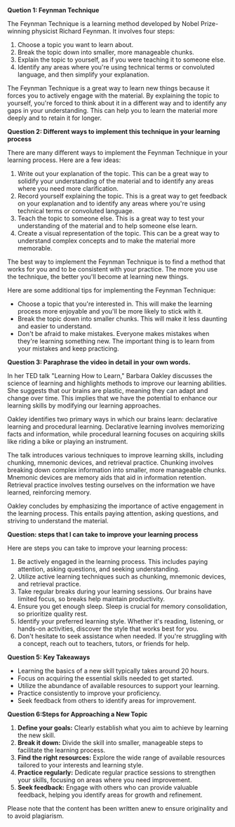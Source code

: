 
**Quetion 1: Feynman Technique**

The Feynman Technique is a learning method developed by Nobel Prize-winning physicist Richard Feynman. It involves four steps:

1. Choose a topic you want to learn about.
2. Break the topic down into smaller, more manageable chunks.
3. Explain the topic to yourself, as if you were teaching it to someone else.
4. Identify any areas where you're using technical terms or convoluted language, and then simplify your explanation.

The Feynman Technique is a great way to learn new things because it forces you to actively engage with the material. By explaining the topic to yourself, you're forced to think about it in a different way and to identify any gaps in your understanding. This can help you to learn the material more deeply and to retain it for longer.

**Question 2: Different ways to implement this technique in your learning process**

There are many different ways to implement the Feynman Technique in your learning process. Here are a few ideas:

1. Write out your explanation of the topic. This can be a great way to solidify your understanding of the material and to identify any areas where you need more clarification.
2. Record yourself explaining the topic. This is a great way to get feedback on your explanation and to identify any areas where you're using technical terms or convoluted language.
3. Teach the topic to someone else. This is a great way to test your understanding of the material and to help someone else learn.
4. Create a visual representation of the topic. This can be a great way to understand complex concepts and to make the material more memorable.

The best way to implement the Feynman Technique is to find a method that works for you and to be consistent with your practice. The more you use the technique, the better you'll become at learning new things.

Here are some additional tips for implementing the Feynman Technique:

- Choose a topic that you're interested in. This will make the learning process more enjoyable and you'll be more likely to stick with it.
- Break the topic down into smaller chunks. This will make it less daunting and easier to understand.
- Don't be afraid to make mistakes. Everyone makes mistakes when they're learning something new. The important thing is to learn from your mistakes and keep practicing.

**Question 3: Paraphrase the video in detail in your own words.**

In her TED talk "Learning How to Learn," Barbara Oakley discusses the science of learning and highlights methods to improve our learning abilities. She suggests that our brains are plastic, meaning they can adapt and change over time. This implies that we have the potential to enhance our learning skills by modifying our learning approaches.

Oakley identifies two primary ways in which our brains learn: declarative learning and procedural learning. Declarative learning involves memorizing facts and information, while procedural learning focuses on acquiring skills like riding a bike or playing an instrument.

The talk introduces various techniques to improve learning skills, including chunking, mnemonic devices, and retrieval practice. Chunking involves breaking down complex information into smaller, more manageable chunks. Mnemonic devices are memory aids that aid in information retention. Retrieval practice involves testing ourselves on the information we have learned, reinforcing memory.

Oakley concludes by emphasizing the importance of active engagement in the learning process. This entails paying attention, asking questions, and striving to understand the material.

**Question: steps that I can take to improve your learning process**

Here are steps you can take to improve your learning process:

1. Be actively engaged in the learning process. This includes paying attention, asking questions, and seeking understanding.
2. Utilize active learning techniques such as chunking, mnemonic devices, and retrieval practice.
3. Take regular breaks during your learning sessions. Our brains have limited focus, so breaks help maintain productivity.
4. Ensure you get enough sleep. Sleep is crucial for memory consolidation, so prioritize quality rest.
5. Identify your preferred learning style. Whether it's reading, listening, or hands-on activities, discover the style that works best for you.
6. Don't hesitate to seek assistance when needed. If you're struggling with a concept, reach out to teachers, tutors, or friends for help.
   


**Question 5: Key Takeaways**

- Learning the basics of a new skill typically takes around 20 hours.
- Focus on acquiring the essential skills needed to get started.
- Utilize the abundance of available resources to support your learning.
- Practice consistently to improve your proficiency.
- Seek feedback from others to identify areas for improvement.

**Question 6:Steps for Approaching a New Topic**

1. **Define your goals:** Clearly establish what you aim to achieve by learning the new skill.
2. **Break it down:** Divide the skill into smaller, manageable steps to facilitate the learning process.
3. **Find the right resources:** Explore the wide range of available resources tailored to your interests and learning style.
4. **Practice regularly:** Dedicate regular practice sessions to strengthen your skills, focusing on areas where you need improvement.
5. **Seek feedback:** Engage with others who can provide valuable feedback, helping you identify areas for growth and refinement.

Please note that the content has been written anew to ensure originality and to avoid plagiarism.

